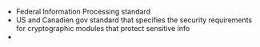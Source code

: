 - Federal Information Processing standard
- US and Canadien gov standard that specifies the security requirements for cryptographic modules that protect sensitive info
-